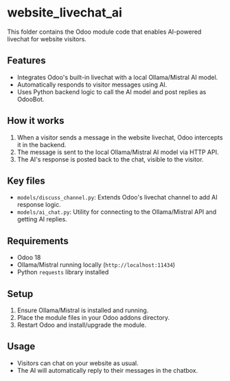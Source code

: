 # website_livechat_ai

This folder contains the Odoo module code that enables AI-powered livechat for website visitors.

## Features

- Integrates Odoo's built-in livechat with a local Ollama/Mistral AI model.
- Automatically responds to visitor messages using AI.
- Uses Python backend logic to call the AI model and post replies as OdooBot.

## How it works

1. When a visitor sends a message in the website livechat, Odoo intercepts it in the backend.
2. The message is sent to the local Ollama/Mistral AI model via HTTP API.
3. The AI's response is posted back to the chat, visible to the visitor.

## Key files

- `models/discuss_channel.py`: Extends Odoo's livechat channel to add AI response logic.
- `models/ai_chat.py`: Utility for connecting to the Ollama/Mistral API and getting AI replies.

## Requirements

- Odoo 18
- Ollama/Mistral running locally (`http://localhost:11434`)
- Python `requests` library installed

## Setup

1. Ensure Ollama/Mistral is installed and running.
2. Place the module files in your Odoo addons directory.
3. Restart Odoo and install/upgrade the module.

## Usage

- Visitors can chat on your website as usual.
- The AI will automatically reply to their messages in the chatbox.
